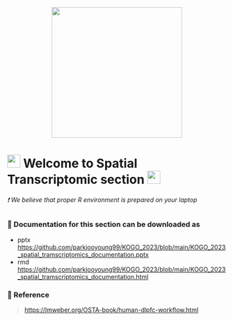 <div id="header" align="center">
  <img src="https://media.giphy.com/media/VekcnHOwOI5So/giphy.gif" width="300"/>
</div>

<h1>
  <img src="https://media.giphy.com/media/hvRJCLFzcasrR4ia7z/giphy.gif" width="30px"/>
   Welcome to Spatial Transcriptomic section 
  <img src="https://media.giphy.com/media/hvRJCLFzcasrR4ia7z/giphy.gif" width="30px"/>
</h1>

 ###### :exclamation: We believe that proper R environment is prepared on your laptop 





### :open_book: Documentation for this section can be downloaded as
* pptx  
  https://github.com/parkjooyoung99/KOGO_2023/blob/main/KOGO_2023_spatial_tramscriptomics_documentation.pptx
* rmd  
  https://github.com/parkjooyoung99/KOGO_2023/blob/main/KOGO_2023_spatial_tramscriptomics_documentation.html
  
### :open_book: Reference  
  > https://lmweber.org/OSTA-book/human-dlpfc-workflow.html
  
